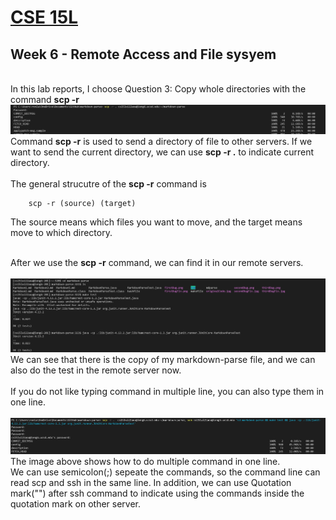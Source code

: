 # [CSE 15L](https://ronlai8o.github.io/cse15l-lab-reports/)
## Week 6 - Remote Access and File sysyem
\
In this lab reports, I choose Question 3: Copy whole directories with the command __scp -r__
![image scp](scpOnly.jpg)
Command __scp -r__ is used to send a directory of file to other servers. If we want to send the current directory, we can use __scp -r .__ to indicate current directory. 
\
\
The general strucutre of the __scp -r__ command is
        
        scp -r (source) (target)
The source means which files you want to move, and the target means move to which directory.

\
After we use the __scp -r__ command, we can find it in our remote servers.
\
\
![run](run.jpg)
\
We can see that there is the copy of my markdown-parse file, and we can also do the test in the remote server now.
\
\
If you do not like typing command in multiple line, you can also type them in one line. 
\
\
![command](scp.jpg)
The image above shows how to do multiple command in one line.
\
We can use semicolon(;) sepeate the commands, so the command line can read scp and ssh in the same line.
In addition, we can use Quotation mark("") after ssh command to indicate using the commands inside the quotation mark on other server.

